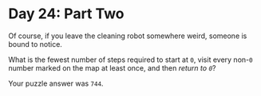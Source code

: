 # Day 24: Part Two

Of course, if you leave the cleaning robot somewhere weird, someone is
bound to notice.

What is the fewest number of steps required to start at `0`, visit every
non-`0` number marked on the map at least once, and then *return to
`0`*?

Your puzzle answer was `744`.
